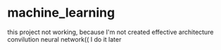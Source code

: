 # machine_learning
this project not working, because I'm not created effective architecture convilution neural network((
I do it later
